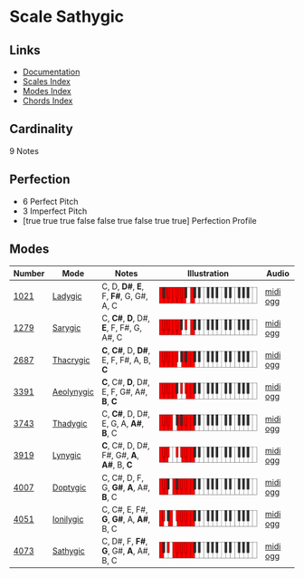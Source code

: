 # Scale Sathygic

## Links

- [Documentation](index.md)
- [Scales Index](Scales.md)
- [Modes Index](Modes.md)
- [Chords Index](Chords.md)

## Cardinality

9 Notes

## Perfection

- 6 Perfect Pitch
- 3 Imperfect Pitch
- [true true true false false true false true true] Perfection Profile

## Modes

| Number | Mode | Notes | Illustration | Audio |
|--------|------|-------|--------------|-------|
| [1021](https://ianring.com/musictheory/scales/1021) | [Ladygic](ModeLadygic.md) | C, D, **D#**, **E**, F, **F#**, G, G#, A, C | ![CNaturalLadygic](ModeCNaturalLadygic.png) | [midi](ModeCNaturalLadygic.mid) [ogg](ModeCNaturalLadygic.ogg) | 
| [1279](https://ianring.com/musictheory/scales/1279) | [Sarygic](ModeSarygic.md) | C, **C#**, **D**, D#, **E**, F, F#, G, A#, C | ![CNaturalSarygic](ModeCNaturalSarygic.png) | [midi](ModeCNaturalSarygic.mid) [ogg](ModeCNaturalSarygic.ogg) | 
| [2687](https://ianring.com/musictheory/scales/2687) | [Thacrygic](ModeThacrygic.md) | **C**, **C#**, D, **D#**, E, F, F#, A, B, **C** | ![CNaturalThacrygic](ModeCNaturalThacrygic.png) | [midi](ModeCNaturalThacrygic.mid) [ogg](ModeCNaturalThacrygic.ogg) | 
| [3391](https://ianring.com/musictheory/scales/3391) | [Aeolynygic](ModeAeolynygic.md) | **C**, C#, **D**, D#, E, F, G#, A#, **B**, **C** | ![CNaturalAeolynygic](ModeCNaturalAeolynygic.png) | [midi](ModeCNaturalAeolynygic.mid) [ogg](ModeCNaturalAeolynygic.ogg) | 
| [3743](https://ianring.com/musictheory/scales/3743) | [Thadygic](ModeThadygic.md) | C, **C#**, D, D#, E, G, A, **A#**, **B**, C | ![CNaturalThadygic](ModeCNaturalThadygic.png) | [midi](ModeCNaturalThadygic.mid) [ogg](ModeCNaturalThadygic.ogg) | 
| [3919](https://ianring.com/musictheory/scales/3919) | [Lynygic](ModeLynygic.md) | **C**, C#, D, D#, F#, G#, **A**, **A#**, B, **C** | ![CNaturalLynygic](ModeCNaturalLynygic.png) | [midi](ModeCNaturalLynygic.mid) [ogg](ModeCNaturalLynygic.ogg) | 
| [4007](https://ianring.com/musictheory/scales/4007) | [Doptygic](ModeDoptygic.md) | C, C#, D, F, G, **G#**, **A**, A#, **B**, C | ![CNaturalDoptygic](ModeCNaturalDoptygic.png) | [midi](ModeCNaturalDoptygic.mid) [ogg](ModeCNaturalDoptygic.ogg) | 
| [4051](https://ianring.com/musictheory/scales/4051) | [Ionilygic](ModeIonilygic.md) | C, C#, E, F#, **G**, **G#**, A, **A#**, B, C | ![CNaturalIonilygic](ModeCNaturalIonilygic.png) | [midi](ModeCNaturalIonilygic.mid) [ogg](ModeCNaturalIonilygic.ogg) | 
| [4073](https://ianring.com/musictheory/scales/4073) | [Sathygic](ModeSathygic.md) | C, D#, F, **F#**, **G**, G#, **A**, A#, B, C | ![CNaturalSathygic](ModeCNaturalSathygic.png) | [midi](ModeCNaturalSathygic.mid) [ogg](ModeCNaturalSathygic.ogg) | 

